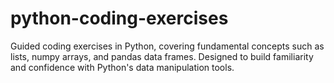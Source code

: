 # python-coding-exercises
Guided coding exercises in Python, covering fundamental concepts such as lists, numpy arrays, and pandas data frames. Designed to build familiarity and confidence with Python's data manipulation tools.
